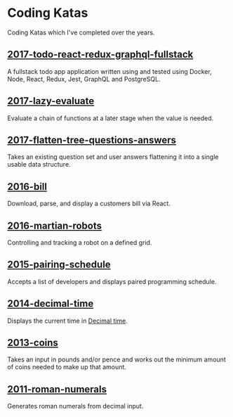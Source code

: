 # Coding Katas

Coding Katas which I've completed over the years.

## [2017-todo-react-redux-graphql-fullstack](2017-todo-react-redux-graphql-fullstack)

A fullstack todo app application written using and tested using Docker, Node, React, Redux, Jest, GraphQL and PostgreSQL.

## [2017-lazy-evaluate](2017-lazy-evaluate)

Evaluate a chain of functions at a later stage when the value is needed.

## [2017-flatten-tree-questions-answers](2017-flatten-tree-questions-answers)

Takes an existing question set and user answers flattening it into a single usable data structure.

## [2016-bill](2016-bill)

Download, parse, and display a customers bill via React.

## [2016-martian-robots](2016-martian-robots)

Controlling and tracking a robot on a defined grid.

## [2015-pairing-schedule](2015-pairing-schedule)

Accepts a list of developers and displays paired programming schedule.

## [2014-decimal-time](2014-decimal-time)

Displays the current time in [Decimal time](https://en.wikipedia.org/wiki/Decimal_time).

## [2013-coins](2013-coins)

Takes an input in pounds and/or pence and works out the minimum amount of coins needed to make up that amount.

## [2011-roman-numerals](2011-roman-numerals)

Generates roman numerals from decimal input.
